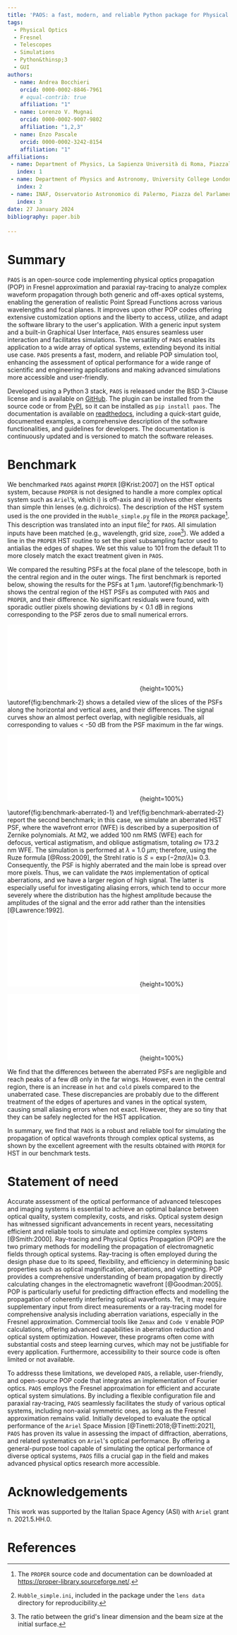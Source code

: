 ```yaml
---
title: 'PAOS: a fast, modern, and reliable Python package for Physical Optics studies'
tags:
  - Physical Optics
  - Fresnel
  - Telescopes
  - Simulations
  - Python&thinsp;3
  - GUI
authors:
  - name: Andrea Bocchieri
    orcid: 0000-0002-8846-7961
    # equal-contrib: true
    affiliation: "1"
  - name: Lorenzo V. Mugnai
    orcid: 0000-0002-9007-9802
    affiliation: "1,2,3"
  - name: Enzo Pascale
    orcid: 0000-0002-3242-8154
    affiliation: "1"            
affiliations:
 - name: Department of Physics, La Sapienza Università di Roma, Piazzale Aldo Moro 2, Roma, 00185, Italy
   index: 1
 - name: Department of Physics and Astronomy, University College London, Gower Street, London, WC1E 6BT, UK
   index: 2
 - name: INAF, Osservatorio Astronomico di Palermo, Piazza del Parlamento 1, Palermo, I-90134, Italy
   index: 3 
date: 27 January 2024
bibliography: paper.bib

---
```


# Summary

<!-- A summary describing the high-level functionality and purpose of the software for a diverse, non-specialist audience. -->

`PAOS` is an open-source code implementing physical optics propagation (POP) in Fresnel approximation and paraxial ray-tracing to analyze complex waveform propagation through both generic and off-axes optical systems, enabling the generation of realistic Point Spread Functions across various wavelengths and focal planes. It improves upon other POP codes offering extensive customization options and the liberty to access, utilize, and adapt the software library to the user's application. With a generic input system and a built-in Graphical User Interface, `PAOS` ensures seamless user interaction and facilitates simulations. The versatility of `PAOS` enables its application to a wide array of optical systems, extending beyond its initial use case. `PAOS` presents a fast, modern, and reliable POP simulation tool, enhancing the assessment of optical performance for a wide range of scientific and engineering applications and making advanced simulations more accessible and user-friendly.

Developed using a Python&thinsp;3 stack, `PAOS` is released under the BSD 3-Clause license and is available on [GitHub](https://github.com/arielmission-space/PAOS). The plugin can be installed from the source code or from [PyPI](https://pypi.org/project/paos/), so it can be installed as `pip install paos`. The documentation is available on [readthedocs](https://paos.readthedocs.io/en/latest/), including a quick-start guide, documented examples, a comprehensive description of the software functionalities, and guidelines for developers. The documentation is continuously updated and is versioned to match the software releases.

<!-- Mention PyPi and readthedocs -->

# Benchmark

<!-- A summary of the results of the benchmarking tests. -->

We benchmarked `PAOS` against `PROPER` [@Krist:2007] on the HST optical system, because `PROPER` is not designed to handle a more complex optical system such as `Ariel`’s, which i) is off-axis and ii) involves other elements than simple thin lenses (e.g.&thinsp;dichroics). The description of the HST system used is the one provided in the `Hubble_simple.py` file in the `PROPER` package[^1]. This description was translated into an input file[^2] for `PAOS`. All simulation inputs have been matched (e.g., wavelength, grid size, `zoom`[^3]). We added a line in the `PROPER` HST routine to set the pixel subsampling factor used to antialias the edges of shapes. We set this value to 101 from the default 11 to more closely match the exact treatment given in `PAOS`.

We compared the resulting PSFs at the focal plane of the telescope, both in the central region and in the outer wings. The first benchmark is reported below, showing the results for the PSFs at 1 $\mu$m. \autoref{fig:benchmark-1} shows the central region of the HST PSFs as computed with `PAOS` and `PROPER`, and their difference. No significant residuals were found, with sporadic outlier pixels showing deviations by < 0.1 dB in regions corresponding to the PSF zeros due to small numerical errors.

![The central region of the HST PSF at 1 $\mu$m as estimated with PAOS (left) and `PROPER` (center) and normalized to the maximum value in the array. The axes are in oversampled pixels. The color scale represents the power per pixel in decibels (dB), with a lower cut-off at -60 dB for better visualization. The right panel reports the difference between the PSF computed with `PROPER` and `PAOS` in the same physical units. \label{fig:benchmark-1}](hubble_psf2d_comparison.pdf){height=100%}

\autoref{fig:benchmark-2} shows a detailed view of the slices of the PSFs along the horizontal and vertical axes, and their differences. The signal curves show an almost perfect overlap, with negligible residuals, all corresponding to values < -50 dB from the PSF maximum in the far wings.

![Comparison between PSF slices along the x and y axis, respectively. The left column reports the slice values for both codes, whilst the right column reports their difference. The units are the same (power per pixel in dB) to highlight even the smallest discrepancies. As can be observed, these differences are negligible for powers $\gtrsim$-50 dB for the HST application. \label{fig:benchmark-2}](hubble_psf_comparison.pdf){height=100%}

\autoref{fig:benchmark-aberrated-1} and \ref{fig:benchmark-aberrated-2} report the second benchmark; in this case, we simulate an aberrated HST PSF, where the wavefront error (WFE) is described by a superposition of Zernike polynomials. At M2, we added 100 nm RMS (WFE) each for defocus, vertical astigmatism, and oblique astigmatism, totaling $\sigma \approx$ 173.2 nm WFE. The simulation is performed at $\lambda$ = 1.0 $\mu$m; therefore, using the Ruze formula [@Ross:2009], the Strehl ratio is $S = \exp\left(- 2 \pi \sigma / \lambda \right)\approx$ 0.3. Consequently, the PSF is highly aberrated and the main lobe is spread over more pixels. Thus, we can validate the `PAOS` implementation of optical aberrations, and we have a larger region of high signal. The latter is especially useful for investigating aliasing errors, which tend to occur more severely where the distribution has the highest amplitude because the amplitudes of the signal and the error add rather than the intensities [@Lawrence:1992].

![Same as \autoref{fig:benchmark-1}, but adding an optical aberration using Zernike polynomials: 100 nm RMS (WFE) for each of three low-order coefficients in the Zernike expansion: defocus and primary astigmatism (vertical and oblique), corresponding to the coefficients 4, 5, and 6 in the Noll ordering, respectively. The difference between the large-scale features of the PSFs is negligible. \label{fig:benchmark-aberrated-1}](hubble_psf2d_comparison_aberrated.pdf){height=100%}

![Comparison between PSF slices along the x and y axis, respectively. Locally, slightly `hotter` and `colder` pixels can be identified in the PSF wings, although, for powers $\gtrsim$-50 dB, this happens only sporadically. These minute numerical differences may be caused by the different treatment of aperture edges (exact for `PAOS`, sub-pixelled for `PROPER`), causing tiny aliasing errors. \label{fig:benchmark-aberrated-2}](hubble_psf_comparison_aberrated.pdf){height=100%}

We find that the differences between the aberrated PSFs are negligible and reach peaks of a few dB only in the far wings. However, even in the central region, there is an increase in `hot` and `cold` pixels compared to the unaberrated case. These discrepancies are probably due to the different treatment of the edges of apertures and vanes in the optical system, causing small aliasing errors when not exact. However, they are so tiny that they can be safely neglected for the HST application.

In summary, we find that `PAOS` is a robust and reliable tool for simulating the propagation of optical wavefronts through complex optical systems, as shown by the excellent agreement with the results obtained with `PROPER` for HST in our benchmark tests.

[^1]: The `PROPER` source code and documentation can be downloaded at <https://proper-library.sourceforge.net/>.
[^2]: `Hubble_simple.ini`, included in the package under the `lens data` directory for reproducibility.
[^3]: The ratio between the grid's linear dimension and the beam size at the initial surface.

# Statement of need

<!-- A statement of need section that clearly illustrates the research purpose of the software and places it in the context of related work. -->

Accurate assessment of the optical performance of advanced telescopes and imaging systems is essential to achieve an optimal balance between optical quality, system complexity, costs, and risks. Optical system design has witnessed significant advancements in recent years, necessitating efficient and reliable tools to simulate and optimize complex systems [@Smith:2000]. Ray-tracing and Physical Optics Propagation (POP) are the two primary methods for modelling the propagation of electromagnetic fields through optical systems. Ray-tracing is often employed during the design phase due to its speed, flexibility, and efficiency in determining basic properties such as optical magnification, aberrations, and vignetting. POP provides a comprehensive understanding of beam propagation by directly calculating changes in the electromagnetic wavefront [@Goodman:2005]. POP is particularly useful for predicting diffraction effects and modelling the propagation of coherently interfering optical wavefronts. Yet, it may require supplementary input from direct measurements or a ray-tracing model for comprehensive analysis including aberration variations, especially in the Fresnel approximation. Commercial tools like `Zemax` and `Code V` enable POP calculations, offering advanced capabilities in aberration reduction and optical system optimization. However, these programs often come with substantial costs and steep learning curves, which may not be justifiable for every application. Furthermore, accessibility to their source code is often limited or not available.

To addresss these limitations, we developed `PAOS`, a reliable, user-friendly, and open-source POP code that integrates an implementation of Fourier optics. `PAOS` employs the Fresnel approximation for efficient and accurate optical system simulations. By including a flexible configuration file and paraxial ray-tracing, `PAOS` seamlessly facilitates the study of various optical systems, including non-axial symmetric ones, as long as the Fresnel approximation remains valid. Initially developed to evaluate the optical performance of the `Ariel` Space Mission [@Tinetti:2018;@Tinetti:2021], `PAOS` has proven its value in assessing the impact of diffraction, aberrations, and related systematics on `Ariel`'s optical performance. By offering a general-purpose tool capable of simulating the optical performance of diverse optical systems, `PAOS` fills a crucial gap in the field and makes advanced physical optics research more accessible.

# Acknowledgements

<!-- Acknowledgement of any financial support. -->

This work was supported by the Italian Space Agency (ASI) with `Ariel` grant n. 2021.5.HH.0.

# References

<!-- A list of key references, including to other software addressing related needs. Note that the references should include full names of venues, e.g., journals and conferences, not abbreviations only understood in the context of a specific discipline. -->